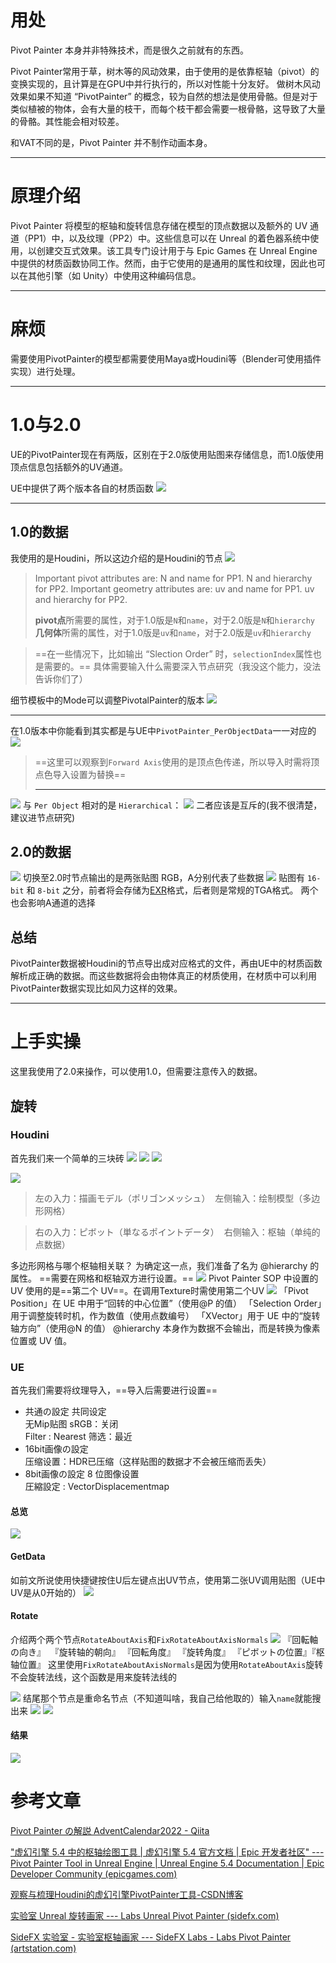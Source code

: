 # 用处

Pivot Painter 本身并非特殊技术，而是很久之前就有的东西。

Pivot Painter常用于草，树木等的风动效果，由于使用的是依靠枢轴（pivot）的变换实现的，且计算是在GPU中并行执行的，所以对性能十分友好。
做树木风动效果如果不知道 “PivotPainter” 的概念，较为自然的想法是使用骨骼。但是对于类似植被的物体，会有大量的枝干，而每个枝干都会需要一根骨骼，这导致了大量的骨骼。其性能会相对较差。

和VAT不同的是，Pivot Painter 并不制作动画本身。
___
# 原理介绍
Pivot Painter 将模型的枢轴和旋转信息存储在模型的顶点数据以及额外的 UV 通道（PP1）中，以及纹理（PP2）中。这些信息可以在 Unreal 的着色器系统中使用，以创建交互式效果。该工具专门设计用于与 Epic Games 在 Unreal Engine 中提供的材质函数协同工作。然而，由于它使用的是通用的属性和纹理，因此也可以在其他引擎（如 Unity）中使用这种编码信息。
___
# 麻烦
需要使用PivotPainter的模型都需要使用Maya或Houdini等（Blender可使用插件实现）进行处理。
___
# 1.0与2.0
UE的PivotPainter现在有两版，区别在于2.0版使用贴图来存储信息，而1.0版使用顶点信息包括额外的UV通道。

UE中提供了两个版本各自的材质函数
![](IMG/Pasted%20image%2020241014205440.png)
___
## 1.0的数据
我使用的是Houdini，所以这边介绍的是Houdini的节点
![](IMG/Pasted%20image%2020241014205601.png)
> Important pivot attributes are: N and name for PP1. N and hierarchy for PP2.
>Important geometry attributes are: uv and name for PP1. uv and hierarchy for PP2.
>
> **pivot点**所需要的属性，对于1.0版是`N`和`name`，对于2.0版是`N`和`hierarchy` 
> **几何体**所需的属性，对于1.0版是`uv`和`name`，对于2.0版是`uv`和`hierarchy`

> ==在一些情况下，比如输出 “Slection Order” 时，`selectionIndex`属性也是需要的。==
> 具体需要输入什么需要深入节点研究（我没这个能力，没法告诉你们了）

细节模板中的Mode可以调整PivotalPainter的版本
![](IMG/Pasted%20image%2020241014210347.png)
___
在1.0版本中你能看到其实都是与UE中`PivotPainter_PerObjectData`一一对应的
![](IMG/Pasted%20image%2020241014210451.png)
> ==这里可以观察到`Forward Axis`使用的是顶点色传递，所以导入时需将顶点色导入设置为替换==
> ___
![](IMG/Pasted%20image%2020241014210610.png)
与 `Per Object` 相对的是 `Hierarchical`：
![](IMG/Pasted%20image%2020241014211005.png)
二者应该是互斥的(我不很清楚，建议进节点研究)

## 2.0的数据
![](IMG/Pasted%20image%2020241014205635.png)
切换至2.0时节点输出的是两张贴图
RGB，A分别代表了些数据
![](IMG/Pasted%20image%2020241014211255.png)
贴图有 `16-bit` 和 `8-bit` 之分，前者将会存储为[EXR](https://www.openexr.com/)格式，后者则是常规的TGA格式。
两个也会影响A通道的选择

## 总结
PivotPainter数据被Houdini的节点导出成对应格式的文件，再由UE中的材质函数解析成正确的数据。而这些数据将会由物体真正的材质使用，在材质中可以利用PivotPainter数据实现比如风力这样的效果。
___
# 上手实操
这里我使用了2.0来操作，可以使用1.0，但需要注意传入的数据。
## 旋转
### Houdini
首先我们来一个简单的三块砖
![](IMG/Pasted%20image%2020241014212615.png)
![](IMG/Pasted%20image%2020241014213737.png)
![](https___qiita-image-store.s3.ap-northeast-1.amazonaws.com_0_314518_8be686c6-891a-cf56-3cd0-7ae67f5898eb.webp)

![](https___qiita-image-store.s3.ap-northeast-1.amazonaws.com_0_314518_b4cff944-3b7d-9edb-c1cf-dac526ad4a33.webp)
>左の入力：描画モデル（ポリゴンメッシュ） 
>左侧输入：绘制模型（多边形网格）  

>右の入力：ピボット（単なるポイントデータ） 
>右侧输入：枢轴（单纯的点数据）

多边形网格与哪个枢轴相关联？
为确定这一点，我们准备了名为 @hierarchy 的属性。
==需要在网格和枢轴双方进行设置。==
![](https___qiita-image-store.s3.ap-northeast-1.amazonaws.com_0_314518_1c699992-ca7e-1fb6-1240-99f01fbbfdd6.webp)
Pivot Painter SOP 中设置的 UV 使用的是==第二个 UV==。在调用Texture时需使用第二个UV
![](IMG/Pasted%20image%2020241014215551.png)
「Pivot Position」在 UE 中用于“回转的中心位置”（使用@P 的值）
「Selection Order」用于调整旋转时机，作为数值（使用点数编号）
「XVector」用于 UE 中的“旋转轴方向”（使用@N 的值）
@hierarchy 本身作为数据不会输出，而是转换为像素位置或 UV 值。
### UE
首先我们需要将纹理导入，==导入后需要进行设置==
- 共通の設定 共同设定  
	无Mip贴图
	sRGB：关闭  
	Filter : Nearest 筛选：最近
- 16bit画像の設定  
	压缩设置：HDR已压缩（这样贴图的数据才不会被压缩而丢失）
- 8bit画像の設定 8 位图像设置  
	圧縮設定 : VectorDisplacementmap
#### 总览
![](IMG/Pasted%20image%2020241014215803.png)
#### GetData
如前文所说使用快捷键按住U后左键点出UV节点，使用第二张UV调用贴图（UE中UV是从0开始的）
![](IMG/Pasted%20image%2020241014220144.png)
#### Rotate
介绍两个两个节点`RotateAboutAxis`和`FixRotateAboutAxisNormals`
![](https___qiita-image-store.s3.ap-northeast-1.amazonaws.com_0_314518_ddedff77-32b8-1729-f6e5-164734ffe933.webp)
	『回転軸の向き』    『旋转轴的朝向』
	『回転角度』           『旋转角度』
	『ピボットの位置』『枢轴位置』
这里使用`FixRotateAboutAxisNormals`是因为使用`RotateAboutAxis`旋转不会旋转法线，这个函数是用来旋转法线的

![](IMG/Pasted%20image%2020241014220651.png)
结尾那个节点是重命名节点（不知道叫啥，我自己给他取的）输入`name`就能搜出来
![](IMG/Pasted%20image%2020241014220847.png)
![](IMG/Pasted%20image%2020241014220916.png)
#### 结果
![](IMG/https___qiita-image-store.s3.ap-northeast-1.amazonaws.com_0_314518_128ff1f3-e188-377c-8041-0b248796cda7.webp)
# 参考文章
[Pivot Painter の解説 AdventCalendar2022 - Qiita](https://qiita.com/Muteriku/items/857e02ac746b091a73f3)

["虚幻引擎 5.4 中的枢轴绘图工具 | 虚幻引擎 5.4 官方文档 | Epic 开发者社区" --- Pivot Painter Tool in Unreal Engine | Unreal Engine 5.4 Documentation | Epic Developer Community (epicgames.com)](https://dev.epicgames.com/documentation/en-us/unreal-engine/pivot-painter-tool-in-unreal-engine?application_version=5.4)

[观察与梳理Houdini的虚幻引擎PivotPainter工具-CSDN博客](https://blog.csdn.net/u013412391/article/details/121198267)

[实验室 Unreal 旋转画家 --- Labs Unreal Pivot Painter (sidefx.com)](https://www.sidefx.com/docs/houdini/nodes/sop/labs--unreal_pivotpainter-1.1.html)

[SideFX 实验室 - 实验室枢轴画家 --- SideFX Labs - Labs Pivot Painter (artstation.com)](https://sidefxlabs.artstation.com/projects/wJmoEg)